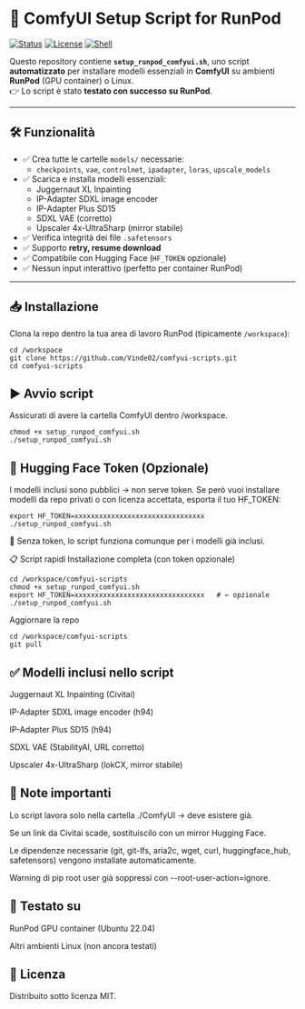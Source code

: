 # 🚀 ComfyUI Setup Script for RunPod

[![Status](https://img.shields.io/badge/status-tested%20on%20RunPod-brightgreen)](https://www.runpod.io/)
[![License](https://img.shields.io/badge/license-MIT-blue.svg)](LICENSE)
[![Shell](https://img.shields.io/badge/shell-bash-lightgrey)](https://www.gnu.org/software/bash/)

Questo repository contiene **`setup_runpod_comfyui.sh`**, uno script **automatizzato** per installare modelli essenziali in **ComfyUI** su ambienti **RunPod** (GPU container) o Linux.  
👉 Lo script è stato **testato con successo su RunPod**.

---

## 🛠️ Funzionalità
- ✅ Crea tutte le cartelle `models/` necessarie:
  - `checkpoints`, `vae`, `controlnet`, `ipadapter`, `loras`, `upscale_models`
- ✅ Scarica e installa modelli essenziali:
  - Juggernaut XL Inpainting
  - IP-Adapter SDXL image encoder
  - IP-Adapter Plus SD15
  - SDXL VAE (corretto)
  - Upscaler 4x-UltraSharp (mirror stabile)
- ✅ Verifica integrità dei file `.safetensors`
- ✅ Supporto **retry, resume download**
- ✅ Compatibile con Hugging Face (`HF_TOKEN` opzionale)
- ✅ Nessun input interattivo (perfetto per container RunPod)

---

## 📥 Installazione

Clona la repo dentro la tua area di lavoro RunPod (tipicamente `/workspace`):

```
cd /workspace
git clone https://github.com/Vinde02/comfyui-scripts.git
cd comfyui-scripts
```
## ▶️ Avvio script
Assicurati di avere la cartella ComfyUI dentro /workspace.

```
chmod +x setup_runpod_comfyui.sh
./setup_runpod_comfyui.sh
```

## 🔑 Hugging Face Token (Opzionale)
I modelli inclusi sono pubblici → non serve token.
Se però vuoi installare modelli da repo privati o con licenza accettata, esporta il tuo HF_TOKEN:

```
export HF_TOKEN=xxxxxxxxxxxxxxxxxxxxxxxxxxxxxxxx
./setup_runpod_comfyui.sh
```

📌 Senza token, lo script funziona comunque per i modelli già inclusi.

📋 Script rapidi
Installazione completa (con token opzionale)

```
cd /workspace/comfyui-scripts
chmod +x setup_runpod_comfyui.sh
export HF_TOKEN=xxxxxxxxxxxxxxxxxxxxxxxxxxxxxxxx   # ← opzionale
./setup_runpod_comfyui.sh
```
Aggiornare la repo

```
cd /workspace/comfyui-scripts
git pull
```

## ✅ Modelli inclusi nello script
Juggernaut XL Inpainting (Civitai)

IP-Adapter SDXL image encoder (h94)

IP-Adapter Plus SD15 (h94)

SDXL VAE (StabilityAI, URL corretto)

Upscaler 4x-UltraSharp (lokCX, mirror stabile)

## 📌 Note importanti
Lo script lavora solo nella cartella ./ComfyUI → deve esistere già.

Se un link da Civitai scade, sostituiscilo con un mirror Hugging Face.

Le dipendenze necessarie (git, git-lfs, aria2c, wget, curl, huggingface_hub, safetensors) vengono installate automaticamente.

Warning di pip root user già soppressi con --root-user-action=ignore.

## 🧪 Testato su
 RunPod GPU container (Ubuntu 22.04)

 Altri ambienti Linux (non ancora testati)

## 📜 Licenza
Distribuito sotto licenza MIT.

